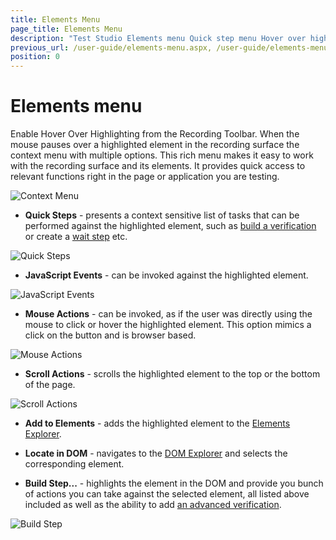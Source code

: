 ```yaml
---
title: Elements Menu
page_title: Elements Menu
description: "Test Studio Elements menu Quick step menu Hover over highligthing menu in recording session"
previous_url: /user-guide/elements-menu.aspx, /user-guide/elements-menu, /features/elements-menu/overview
position: 0
---
```

# Elements menu

Enable Hover Over Highlighting from the Recording Toolbar. When the mouse pauses over a highlighted element in the recording surface the context menu with multiple options. This rich menu makes it easy to work with the recording surface and its elements. It provides quick access to relevant functions right in the page or application you are testing.

![Context Menu][1]

- **Quick Steps** - presents a context sensitive list of tasks that can be performed against the highlighted element, such as <a href="/features/recorder/verifications/quick-verification" target="_blank">build a verification</a> or create a <a href="/features/recorder/verifications/Wait" target="_blank">wait step</a> etc.

![Quick Steps][2]

- **JavaScript Events** - can be invoked against the highlighted element.

![JavaScript Events][3]

- **Mouse Actions** - can be invoked, as if the user was directly using the mouse to click or hover the highlighted element. This option mimics a click on the button and is browser based.

![Mouse Actions][4]

- **Scroll Actions** - scrolls the highlighted element to the top or the bottom of the page.

![Scroll Actions][5]

- **Add to Elements** -  adds the highlighted element to the <a href="/features/elements-explorer/overview" target="_blank">Elements Explorer</a>.

- **Locate in DOM** - navigates to the <a href="/features/recorder/dom-explorer" target="_blank">DOM Explorer</a> and selects the corresponding element.

- **Build Step...** - highlights the element in the DOM and provide you bunch of actions you can take against the selected element, all listed above included as well as the ability to add <a href="/features/recorder/verifications/advanced-verification" target="_blank">an advanced verification</a>.

![Build Step][6]

[1]: /img/features/recorder/overview/fig1.png
[2]: /img/features/recorder/overview/fig2.png
[3]: /img/features/recorder/overview/fig3.png
[4]: /img/features/recorder/overview/fig4.png
[5]: /img/features/recorder/overview/fig5.png
[6]: /img/features/recorder/overview/fig6.png